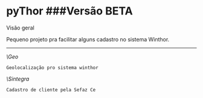 # pyThor ###Versão BETA
Visão geral


Pequeno projeto pra facilitar alguns cadastro
no sistema Winthor.

--------------------------------------------


*\Geo*
```
Geolocalização pro sistema winthor
```

*\Sintegra*
```
Cadastro de cliente pela Sefaz Ce
```

